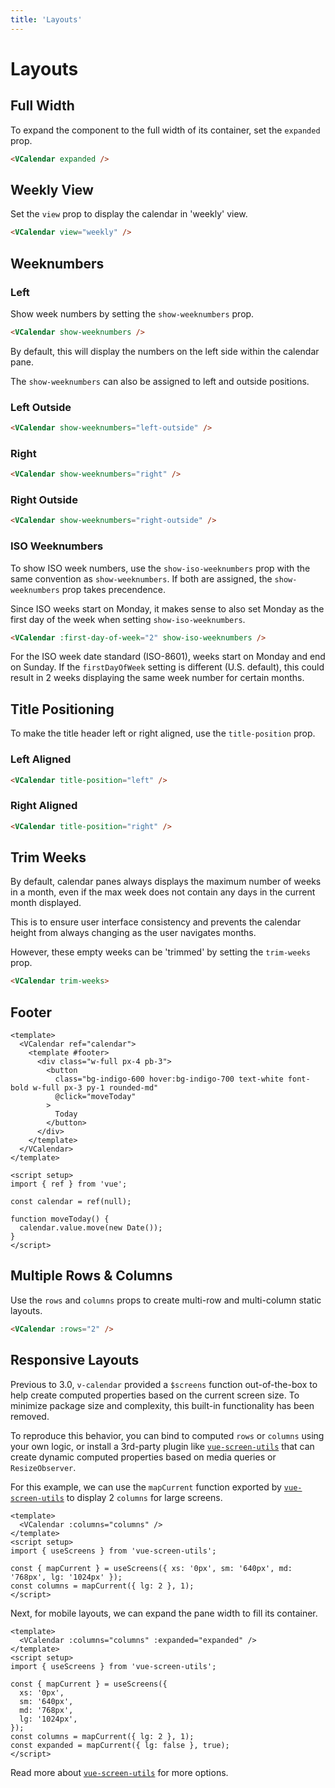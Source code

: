 ```yaml
---
title: 'Layouts'
---
```


# Layouts

## Full Width

To expand the component to the full width of its container, set the `expanded` prop.

<Example>
  <VCalendar expanded/>
</Example>

```html
<VCalendar expanded />
```

## Weekly View

Set the `view` prop to display the calendar in 'weekly' view.

<Example centered>
  <VCalendar view="weekly" />
</Example>

```html
<VCalendar view="weekly" />
```

## Weeknumbers

### Left

Show week numbers by setting the `show-weeknumbers` prop.

<Example centered>
  <VCalendar show-weeknumbers />
</Example>

```html
<VCalendar show-weeknumbers />
```

By default, this will display the numbers on the left side within the calendar pane.

The `show-weeknumbers` can also be assigned to left and outside positions.

### Left Outside

<Example centered>
  <VCalendar show-weeknumbers="left-outside" />
</Example>

```html
<VCalendar show-weeknumbers="left-outside" />
```

### Right

<Example centered>
  <VCalendar show-weeknumbers="right" />
</Example>

```html
<VCalendar show-weeknumbers="right" />
```

### Right Outside

<Example centered>
  <VCalendar show-weeknumbers="right-outside" />
</Example>

```html
<VCalendar show-weeknumbers="right-outside" />
```

### ISO Weeknumbers

To show ISO week numbers, use the `show-iso-weeknumbers` prop with the same convention as `show-weeknumbers`. If both are assigned, the `show-weeknumbers` prop takes precendence.

Since ISO weeks start on Monday, it makes sense to also set Monday as the first day of the week when setting `show-iso-weeknumbers`.

<Example centered>
  <VCalendar :first-day-of-week="2" show-iso-weeknumbers />
</Example>

```html
<VCalendar :first-day-of-week="2" show-iso-weeknumbers />
```

<BaseAlert warning>

For the ISO week date standard (ISO-8601), weeks start on Monday and end on Sunday. If the `firstDayOfWeek` setting is different (U.S. default), this could result in 2 weeks displaying the same week number for certain months.
</BaseAlert>

## Title Positioning

To make the title header left or right aligned, use the `title-position` prop.

### Left Aligned

<Example centered>
  <VCalendar title-position="left" />
</Example>

```html
<VCalendar title-position="left" />
```

### Right Aligned

<Example centered>
  <VCalendar title-position="right" />
</Example>

```html
<VCalendar title-position="right" />
```

## Trim Weeks

By default, calendar panes always displays the maximum number of weeks in a month, even if the max week does not contain any days in the current month displayed.

This is to ensure user interface consistency and prevents the calendar height from always changing as the user navigates months.

However, these empty weeks can be 'trimmed' by setting the `trim-weeks` prop.

<Example centered>
  <VCalendar trim-weeks />
</Example>

```html
<VCalendar trim-weeks>
```

## Footer

<Example centered>
  <LayoutsFooter />
</Example>

```vue
<template>
  <VCalendar ref="calendar">
    <template #footer>
      <div class="w-full px-4 pb-3">
        <button
          class="bg-indigo-600 hover:bg-indigo-700 text-white font-bold w-full px-3 py-1 rounded-md"
          @click="moveToday"
        >
          Today
        </button>
      </div>
    </template>
  </VCalendar>
</template>

<script setup>
import { ref } from 'vue';

const calendar = ref(null);

function moveToday() {
  calendar.value.move(new Date());
}
</script>
```

## Multiple Rows & Columns

Use the `rows` and `columns` props to create multi-row and multi-column static layouts.

<Example centered>
  <VCalendar :rows="2"/>
</Example>

```html
<VCalendar :rows="2" />
```

## Responsive Layouts

Previous to 3.0, `v-calendar` provided a `$screens` function out-of-the-box to help create computed properties based on the current screen size. To minimize package size and complexity, this built-in functionality has been removed.

To reproduce this behavior, you can bind to computed `rows` or `columns` using your own logic, or install a 3rd-party plugin like [`vue-screen-utils`](https://github.com/nathanreyes/vue-screen-utils) that can create dynamic computed properties based on media queries or `ResizeObserver`.

For this example, we can use the `mapCurrent` function exported by [`vue-screen-utils`](https://github.com/nathanreyes/vue-screen-utils) to display 2 `columns` for large screens.

<Example centered>
  <LayoutsResponsive />
</Example>

```vue
<template>
  <VCalendar :columns="columns" />
</template>
<script setup>
import { useScreens } from 'vue-screen-utils';

const { mapCurrent } = useScreens({ xs: '0px', sm: '640px', md: '768px', lg: '1024px' });
const columns = mapCurrent({ lg: 2 }, 1);
</script>
```

Next, for mobile layouts, we can expand the pane width to fill its container.

<Example centered>
  <LayoutsResponsiveExpanded />
</Example>

```vue
<template>
  <VCalendar :columns="columns" :expanded="expanded" />
</template>
<script setup>
import { useScreens } from 'vue-screen-utils';

const { mapCurrent } = useScreens({
  xs: '0px',
  sm: '640px',
  md: '768px',
  lg: '1024px',
});
const columns = mapCurrent({ lg: 2 }, 1);
const expanded = mapCurrent({ lg: false }, true);
</script>
```

Read more about [`vue-screen-utils`](https://github.com/nathanreyes/vue-screen-utils) for more options.